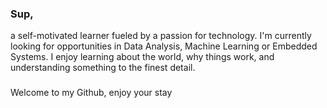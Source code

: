 ### Sup,
a self-motivated learner fueled by a passion for technology.
I'm currently looking for opportunities in Data Analysis, Machine Learning or Embedded Systems.
I enjoy learning about the world, why things work, and understanding something to the finest detail.
### 
Welcome to my Github, enjoy your stay 

<!--
**joncucci/joncucci** is a ✨ _special_ ✨ repository because its `README.md` (this file) appears on your GitHub profile.

Here are some ideas to get you started:

- 🔭 I’m currently working on ...
- 🌱 I’m currently learning ...
- 👯 I’m looking to collaborate on ...
- 🤔 I’m looking for help with ...
- 💬 Ask me about ...
- 📫 How to reach me: ...
- 😄 Pronouns: ...
- ⚡ Fun fact: ...
-->

